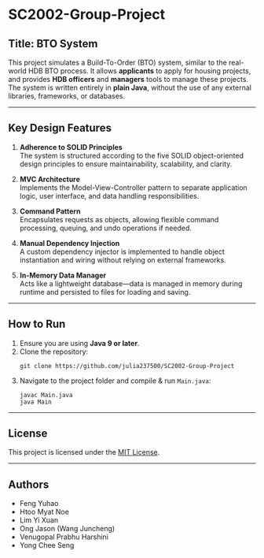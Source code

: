 # SC2002-Group-Project
## Title: BTO System

This project simulates a Build-To-Order (BTO) system, similar to the real-world HDB BTO process. It allows **applicants** to apply for housing projects, and provides **HDB officers** and **managers** tools to manage these projects.  
The system is written entirely in **plain Java**, without the use of any external libraries, frameworks, or databases.

---

## Key Design Features

1. **Adherence to SOLID Principles**  
   The system is structured according to the five SOLID object-oriented design principles to ensure maintainability, scalability, and clarity.

2. **MVC Architecture**  
   Implements the Model-View-Controller pattern to separate application logic, user interface, and data handling responsibilities.

3. **Command Pattern**  
   Encapsulates requests as objects, allowing flexible command processing, queuing, and undo operations if needed.

4. **Manual Dependency Injection**  
   A custom dependency injector is implemented to handle object instantiation and wiring without relying on external frameworks.

5. **In-Memory Data Manager**  
   Acts like a lightweight database—data is managed in memory during runtime and persisted to files for loading and saving.

---

## How to Run

1. Ensure you are using **Java 9 or later**.  
2. Clone the repository:
   ```
   git clone https://github.com/julia237500/SC2002-Group-Project
   ```
3. Navigate to the project folder and compile & run `Main.java`:
   ```
   javac Main.java
   java Main
   ```

---

## License

This project is licensed under the [MIT License](LICENSE).

---

## Authors

- Feng Yuhao  
- Htoo Myat Noe  
- Lim Yi Xuan  
- Ong Jason (Wang Juncheng)  
- Venugopal Prabhu Harshini  
- Yong Chee Seng  
